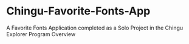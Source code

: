 # Chingu-Favorite-Fonts-App
A Favorite Fonts Application completed as a Solo Project in the Chingu Explorer Program Overview
